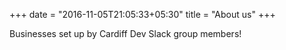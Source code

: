 +++
date = "2016-11-05T21:05:33+05:30"
title = "About us"
+++

Businesses set up by Cardiff Dev Slack group members!
